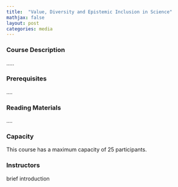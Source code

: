```yaml
---
title:  "Value, Diversity and Epistemic Inclusion in Science"
mathjax: false
layout: post
categories: media
---
```


### Course Description

.....

### Prerequisites 

....

### Reading Materials

....

### Capacity

This course has a maximum capacity of 25 participants.

### Instructors

brief introduction
